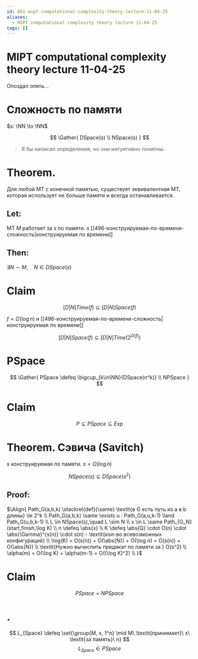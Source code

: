 ```yaml
---
id: 601-mipt-computational-complexity-theory-lecture-11-04-25
aliases:
  - MIPT computational complexity theory lecture 11-04-25
tags: []
---
```


# MIPT computational complexity theory lecture 11-04-25

Опоздал опять...

# Сложность по памяти

$s: \NN \to \NN$

$$
\Gather{
DSpace(s) \\
NSpace(s)
}
$$

> Я бы написал определения, но они интуитивно понятны.

# Theorem.

Для любой МТ с конечной памятью, существует эквивалентная МТ, которая использует не больше памяти и всегда останавливается.

## Let:

МТ $M$ работает за $s$ по памяти.
$s$ [[496-конструируемая-по-времени-сложность|конструируемая по времени]]

## Then:

$\exists N \sim M,\quad N \in DSpace(s)$

# Claim

$$
[D|N]Time(f) \subseteq [D|N]Space(f)
$$

$f = \Omega(\log n)$ и [[496-конструируемая-по-времени-сложность|конструируемая по времени]]

$$
[D|N]Space(f) \subseteq [D|N]Time(2^{O(f)})
$$

# PSpace

$$
\Gather{
PSpace \defeq \bigcup_{k\in\NN}{DSpace(n^k)} \\
NPSpace
}
$$

# Claim

$$
P \subseteq PSpace \subseteq Exp
$$

# Theorem. Сэвича (Savitch)

$s$ конструируемая по памяти.
$s = \Omega(\log n)$

$$
NSpace(s) \subseteq DSpace(s^2)
$$

## Proof:

$\Align{
Path_G(a,b,k) \stackrel{def}{\same} \textit{в G есть путь из a в b длины} \le 2^k \\
Path_G(a,b,k) \same \exists u : Path_G(a,u,k-1) \land Path_G(u,b,k-1) \\
L \in NSpace(s),\quad L \sim N \\
x \in L \same Path_{G_N}(start,finish,\log K) \\
n \defeq \abs{x} \\
K \defeq \abs{Q} \cdot O(n) \cdot \abs{\Gamma}^{s(n)} \cdot s(n) - \textit{кол-во всевозможных конфигураций} \\
\log(K) = O(s(n)) + O(\abs{N}) + O(\log n) = O(s(n)) + O(\abs{N}) \\
\textit{Нужно вычислить предикат по памяти за } O(s^2) \\
\alpha(m) = O(\log K) + \alpha(m-1) = O((\log K)^2) \\
}$

# Claim

$$
PSpace = NPSpace
$$

# .
$$
L_{Space} \defeq \set{\group{M, x, 1^n} \mid M\ \textit{принимает}\ x\ \textit{за память}\ n}
$$
$$
L_{Space} \in PSpace
$$

